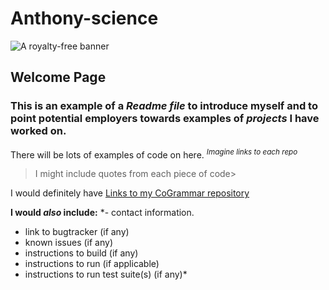 # Anthony-science

![A royalty-free banner](https://static.vecteezy.com/system/resources/previews/001/759/768/non_2x/data-scientist-word-banner-vector.jpg)



## Welcome Page
### This is an example of a *Readme file* to introduce myself and to point potential employers towards **examples of *projects* I have worked on.**


There will be lots of examples of code on here. <sup> *Imagine links to each repo*</sup>



> I might include quotes from each piece of code>


I would definitely have [Links to my CoGrammar repository](https://github.com/Anthony-science/first_repo)



**I would *also* include:**
   *- contact information.
   - link to bugtracker (if any)
   - known issues (if any)
   - instructions to build (if any)
   - instructions to run (if applicable)
   - instructions to run test suite(s) (if any)*
